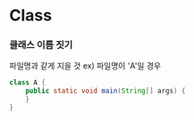 # Class
### 클래스 이름 짓기
파일명과 같게 지을 것
ex) 파일명이 'A'일 경우
```java
class A {  
	public static void main(String[] args) {
	}
}
```